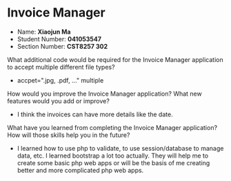 # Invoice Manager
- Name: **Xiaojun Ma**
- Student Number: **041053547**
- Section Number: **CST8257 302**

What additional code would be required for the Invoice Manager application to accept multiple different file types?
- accpet=".jpg, .pdf, ..." multiple


How would you improve the Invoice Manager application? What new features would you add or improve?
- I think the invoices can have more details like the date.


What have you learned from completing the Invoice Manager application? How will those skills help you in the future?
- I learned how to use php to validate, to use session/database to manage data, etc. I learned bootstrap a lot too actually. They will help me to create some basic php web apps or will be the basis of me creating better and more complicated php web apps.
